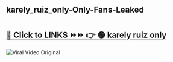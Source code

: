 
 ## karely_ruiz_only-Only-Fans-Leaked

# <h2><a href="https://clipsfans.com/karely_ruiz_only&ref=git">🔗 Click to LINKS ⏩⏩ 👉 🟢 karely ruiz only </a></h2>

<a href="https://clipsfans.com/karely_ruiz_only&ref=git" rel="nofollow" data-target="animated-image.originalLink"><img src="https://i.ibb.co.com/xMMVF88/686577567.gif" alt="Viral Video Original" style="max-width: 100%; display: inline-block;" data-target="animated-image.originalImage"></a>
